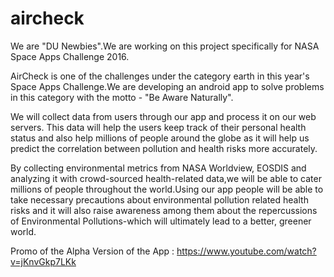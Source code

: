 # aircheck

We are "DU Newbies".We are working on this project specifically for NASA Space Apps Challenge 2016.

AirCheck is one of the challenges under the category earth in this year's Space Apps Challenge.We are developing an android app to solve problems in this category with the motto - "Be Aware Naturally".

We will collect data from users through our app and process it on our web servers. This data will help the users keep track of their  personal health status and also help millions of people around the globe as it will help us predict the correlation between pollution and health risks more accurately. 

By collecting environmental metrics from NASA Worldview, EOSDIS and analyzing it with crowd-sourced health-related data,we will be able to cater millions of people throughout the world.Using our app people will be able to take necessary precautions about environmental pollution related health risks and it will also raise awareness among them about the repercussions of Environmental Pollutions-which will ultimately lead to a better, greener world.

Promo of the Alpha Version of the App : 
https://www.youtube.com/watch?v=jKnvGkp7LKk
